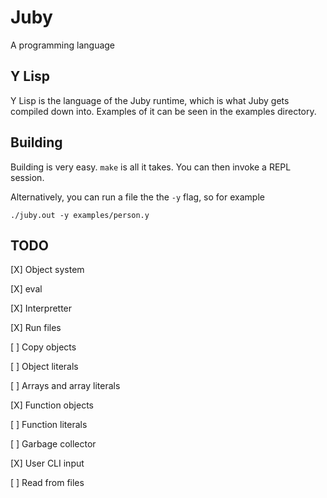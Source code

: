 # Juby

A programming language

## Y Lisp

Y Lisp is the language of the Juby runtime, which is what Juby gets
compiled down into. Examples of it can be seen in the examples directory.

## Building

Building is very easy. `make` is all it takes.
You can then invoke a REPL session.

Alternatively, you can run a file the the `-y` flag, so for example

    ./juby.out -y examples/person.y

## TODO

[X] Object system

[X] eval

[X] Interpretter

[X] Run files

[ ] Copy objects

[ ] Object literals

[ ] Arrays and array literals

[X] Function objects

[ ] Function literals

[ ] Garbage collector

[X] User CLI input

[ ] Read from files
